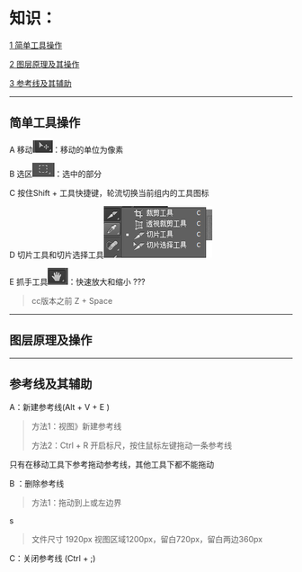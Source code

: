 # 知识：

[1 简单工具操作](#简单工具操作)

[2 图层原理及其操作](#图层原理及操作)

[3 参考线及其辅助](#参考线及其辅助)

---

## 简单工具操作

A 移动![](/assets/slice-basic-gj01.png)：移动的单位为像素

B 选区![](/assets/slice-basic-gj02.png)：选中的部分

C 按住Shift  + 工具快捷键，轮流切换当前组内的工具图标

D 切片工具和切片选择工具![](/assets/slice-basic-03.png)

E 抓手工具![](/assets/slice-basic-zsgj01.png)：快速放大和缩小 ???

> cc版本之前 Z + Space

---

## 图层原理及操作

---

## 参考线及其辅助

A：新建参考线\(Alt + V + E \)

> 方法1：视图》新建参考线
>
> 方法2：Ctrl + R 开启标尺，按住鼠标左键拖动一条参考线

只有在移动工具下参考拖动参考线，其他工具下都不能拖动

B ：删除参考线

> 方法1：拖动到上或左边界

s

> 文件尺寸 1920px 视图区域1200px，留白720px，留白两边360px

C：关闭参考线 \(Ctrl + ;\)

